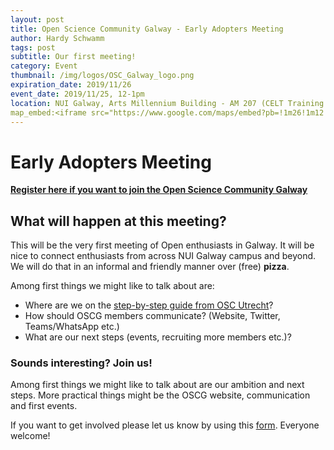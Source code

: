 ```yaml
---
layout: post
title: Open Science Community Galway - Early Adopters Meeting
author: Hardy Schwamm
tags: post
subtitle: Our first meeting!
category: Event
thumbnail: /img/logos/OSC_Galway_logo.png
expiration_date: 2019/11/26
event_date: 2019/11/25, 12-1pm
location: NUI Galway, Arts Millennium Building - AM 207 (CELT Training Room)
map_embed:<iframe src="https://www.google.com/maps/embed?pb=!1m26!1m12!1m3!1d19081.309560297435!2d-9.093316713118352!3d53.28660266784594!2m3!1f0!2f0!3f0!3m2!1i1024!2i768!4f13.1!4m11!3e6!4m3!3m2!1d53.293057399999995!2d-9.0892479!4m5!1s0x485b96f6bb8bdb9b%3A0xb48a539d55bc2ca6!2sarts%20millenium%20building%20nuig!3m2!1d53.279690699999996!2d-9.062286499999999!5e0!3m2!1sen!2sie!4v1573050585902!5m2!1sen!2sie" width="600" height="450" frameborder="0" style="border:0;" allowfullscreen=""></iframe>
---
```


# Early Adopters Meeting
[**Register here if you want to join the Open Science Community Galway**](http://bit.ly/OSCGalwayInterest)
## What will happen at this meeting?
This will be the very first meeting of Open enthusiasts in Galway. It will be nice to connect enthusiasts from across NUI Galway campus and beyond. We will do that in an informal and friendly manner over (free) **pizza**.

Among first things we might like to talk about are:

- Where are we on the [step-by-step guide from OSC Utrecht](https://docs.google.com/document/d/112B-OCArTI-zdDZ6S67BPVHSn6gPL9GgmluoQ35zG40/edit)?
- How should OSCG members communicate? (Website, Twitter, Teams/WhatsApp etc.)
- What are our next steps (events, recruiting more members etc.)?



### Sounds interesting? Join us!

Among first things we might like to talk about are our ambition and next steps. More practical things might be the OSCG website, communication and first events.

If you want to get involved please let us know by using this [form](http://bit.ly/OSCGalwayInterest). Everyone welcome!
